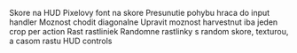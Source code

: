 Skore na HUD
Pixelovy font na skore
Presunutie pohybu hraca do input handler
Moznost chodit diagonalne
Upravit moznost harvestnut iba jeden crop per action
Rast rastliniek
Randomne rastlinky s random skore, texturou, a casom rastu
HUD controls
